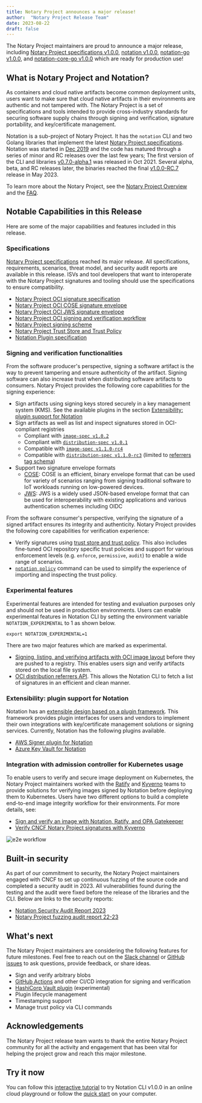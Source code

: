 ```yaml
---
title: Notary Project announces a major release!
author:  "Notary Project Release Team"
date: 2023-08-22
draft: false
---
```


The Notary Project maintainers are proud to announce a major release, including [Notary Project specifications v1.0.0](https://github.com/notaryproject/specifications/releases/tag/v1.0.0), [notation v1.0.0](https://github.com/notaryproject/notation/releases/tag/v1.0.0), [notation-go v1.0.0](https://github.com/notaryproject/notation-go/releases/tag/v1.0.0), and [notation-core-go v1.0.0](https://github.com/notaryproject/notation-core-go/releases/tag/v1.0.0) which are ready for production use!

## What is Notary Project and Notation?

As containers and cloud native artifacts become common deployment units, users want to make sure that cloud native artifacts in their environments are authentic and not tampered with. The Notary Project is a set of specifications and tools intended to provide cross-industry standards for securing software supply chains through signing and verification, signature portability, and key/certificate management. 

Notation is a sub-project of Notary Project. It has the `notation` CLI and two Golang libraries that implement the latest [Notary Project specifications](https://github.com/notaryproject/specifications/releases/tag/v1.0.0). Notation was started in [Dec 2019](https://github.com/notaryproject/meeting-notes/blob/main/meeting-notes-2019.md#notary-v2-kickoff-meeting) and the code  has matured through a series of minor and RC releases over the last few years; The first version of the CLI and libraries [v0.7.0-alpha.1](https://notaryproject.dev/blog/2021/announcing-notation-alpha1/) was released in Oct 2021. Several alpha, beta, and RC releases later, the binaries reached the final [v1.0.0-RC.7](https://notaryproject.dev/blog/2023/announcing-notation-rc6/) release in May 2023.

To learn more about the Notary Project, see the [Notary Project Overview](https://github.com/notaryproject/.github#notary-project-overview) and the [FAQ](https://notaryproject.dev/docs/faq/#notary-project-terms).

## Notable Capabilities in this Release

Here are some of the major capabilities and features included in this release.

### Specifications

[Notary Project specifications](https://github.com/notaryproject/specifications/releases/tag/v1.0.0) reached its major release. All specifications, requirements, scenarios, threat model, and security audit reports are available in this release. ISVs and tool developers that want to interoperate with the Notary Project signatures and tooling should use the specifications to ensure compatibility.

- [Notary Project OCI signature specification](https://github.com/notaryproject/specifications/blob/v1.0.0/specs/signature-specification.md)
- [Notary Project OCI COSE signature envelope](https://github.com/notaryproject/specifications/blob/v1.0.0/specs/signature-envelope-cose.md)
- [Notary Project OCI JWS signature envelope](https://github.com/notaryproject/specifications/blob/v1.0.0/specs/signature-envelope-jws.md)
- [Notary Project OCI signing and verification workflow](https://github.com/notaryproject/specifications/blob/v1.0.0/specs/signing-and-verification-workflow.md)
- [Notary Project signing scheme](https://github.com/notaryproject/specifications/blob/v1.0.0/specs/signing-scheme.md)
- [Notary Project Trust Store and Trust Policy](https://github.com/notaryproject/specifications/blob/v1.0.0/specs/trust-store-trust-policy.md)
- [Notation Plugin specification](https://github.com/notaryproject/specifications/blob/v1.0.0/specs/plugin-extensibility.md)

### Signing and verification functionalities

From the software producer's perspective, signing a software artifact is the way to prevent tampering and ensure authenticity of the artifact. Signing software can also increase trust when distributing software artifacts to consumers. Notary Project provides the following core capabilities for the signing experience:

- Sign artifacts using signing keys stored securely in a key management system (KMS). See the available plugins in the section [Extensibility: plugin support for Notation](#extensibility-plugin-support-for-notation)
- Sign artifacts as well as list and inspect signatures stored in OCI-compliant registries
    - Compliant with [`image-spec v1.0.2`](https://github.com/opencontainers/image-spec/tree/v1.0.2)
    - Compliant with [`distribution-spec v1.0.1`](https://github.com/opencontainers/distribution-spec/tree/v1.0.1)
    - Compatible with [`image-spec v1.1.0-rc4`](https://github.com/opencontainers/image-spec/tree/v1.1.0-rc4)
    - Compatible with [`distribution-spec v1.1.0-rc3`](https://github.com/opencontainers/distribution-spec/tree/v1.1.0-rc3) (limited to [referrers tag schema](https://github.com/opencontainers/distribution-spec/blob/v1.1.0-rc3/spec.md#referrers-tag-schema))
- Support two signature envelope formats 
    - [COSE](https://github.com/notaryproject/notaryproject/blob/v1.0.0/specs/signature-envelope-cose.md): COSE is an efficient, binary envelope format that can be used for variety of scenarios ranging from signing traditional software to IoT workloads running on low-powered devices.
    - [JWS](https://github.com/notaryproject/notaryproject/blob/v1.0.0/specs/signature-envelope-jws.md): JWS is a widely used JSON-based envelope format that can be used for interoperability with existing applications and various authentication schemes including OIDC

From the software consumer's perspective, verifying the signature of a signed artifact ensures its integrity and authenticity. Notary Project provides the following core capabilities for verification experience:

- Verify signatures using [trust store and trust policy](https://github.com/notaryproject/specifications/blob/v1.0.0/specs/trust-store-trust-policy.md). This also includes fine-tuned OCI repository specific trust policies and support for various enforcement levels (e.g. `enforce`, `permissive`, `audit`) to enable a wide range of scenarios. 
- [`notation policy`](https://notaryproject.dev/docs/cli-reference/notation_policy/) command can be used to simplify the experience of importing and inspecting the trust policy.

### Experimental features

Experimental features are intended for testing and evaluation purposes only and should not be used in production environments. Users can enable experimental features in Notation CLI by setting the environment variable `NOTATION_EXPERIMENTAL` to 1 as shown below.

```
export NOTATION_EXPERIMENTAL=1
```

There are two major features which are marked as experimental.
 
- [Signing, listing, and verifying artifacts with OCI image layout](https://notaryproject.dev/docs/how-to/oci-image-layout/) before they are pushed to a registry. This enables users sign and verify artifacts stored on the local file system.
- [OCI distribution referrers API](https://github.com/opencontainers/distribution-spec/blob/v1.1.0-rc2/spec.md#enabling-the-referrers-api). This allows the Notation CLI to fetch a list of signatures in an efficient and clean manner.

### Extensibility: plugin support for Notation

Notation has an [extensible design based on a plugin framework](https://github.com/notaryproject/specifications/blob/v1.0.0/specs/plugin-extensibility.md). This framework provides plugin interfaces for users and vendors to implement their own integrations with key/certificate management solutions or signing services. Currently, Notation has the following plugins available.

- [AWS Signer plugin for Notation](https://docs.aws.amazon.com/signer/latest/developerguide/Welcome.html)
- [Azure Key Vault for Notation](https://learn.microsoft.com/en-us/azure/container-registry/container-registry-tutorial-sign-build-push)

### Integration with admission controller for Kubernetes usage

To enable users to verify and secure image deployment on Kubernetes, the Notary Project maintainers worked with the [Ratify](https://github.com/deislabs/ratify) and [Kyverno](https://kyverno.io/) teams to provide solutions for verifying images signed by Notation before deploying them to Kubernetes. Users have two different options to build a complete end-to-end image integrity workflow for their environments. For more details, see:

- [Sign and verify an image with Notation, Ratify, and OPA Gatekeeper](https://ratify.dev/blog/sign-and-verify-image-with-notation-ratify)
- [Verify CNCF Notary Project signatures with Kyverno](https://kyverno.io/docs/writing-policies/verify-images/notary/)

![e2e workflow](/e2e-workflow.png)

## Built-in security

As part of our commitment to security, the Notary Project maintainers engaged with CNCF to set up continuous fuzzing of the source code and completed a security audit in 2023. All vulnerabilities found during the testing and the audit were fixed before the release of the libraries and the CLI. Below are links to the security reports:

- [Notation Security Audit Report 2023](https://github.com/notaryproject/notaryproject/blob/main/security/reports/audit/ADA-notation-security-audit-23.pdf)
- [Notary Project fuzzing audit report 22-23](https://github.com/notaryproject/notaryproject/tree/main/security/reports/fuzzing/ADA-fuzzing-audit-22-23.pdf)

## What's next

The Notary Project maintainers are considering the following features for future milestones. Feel free to reach out on the [Slack channel](https://app.slack.com/client/T08PSQ7BQ/CQUH8U287/) or [GitHub issues](https://github.com/notaryproject/.github/issues) to ask questions, provide feedback, or share ideas.

- Sign and verify arbitrary blobs
- [GitHub Actions](https://github.com/notaryproject/notation-action) and other CI/CD integration for signing and verification
- [HashiCorp Vault plugin](https://github.com/notaryproject/notation-hashicorp-vault) (experimental)
- Plugin lifecycle management
- Timestamping support
- Manage trust policy via CLI commands

## Acknowledgements

The Notary Project release team wants to thank the entire Notary Project community for all the activity and engagement that has been vital for helping the project grow and reach this major milestone.

## Try it now

You can follow this [interactive tutorial](https://killercoda.com/notaryproject/scenario/notation) to try Notation CLI v1.0.0 in an online cloud playground or follow the [quick start](https://notaryproject.dev/docs/quickstart/) on your computer.